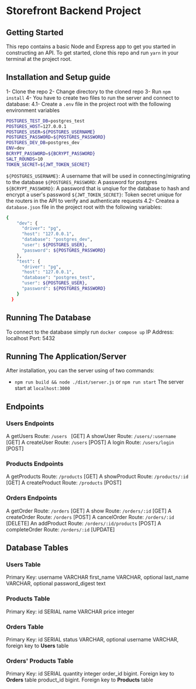 # Storefront Backend Project

## Getting Started

This repo contains a basic Node and Express app to get you started in constructing an API. To get started, clone this repo and run `yarn` in your terminal at the project root.
## Installation and Setup guide

1- Clone the repo
2- Change directory to the cloned repo
3- Run ```npm install```
4- You have to create two files to run the server and connect to database:
4.1- Create a ```.env``` file in the project root with the following environment variables
```bash
POSTGRES_TEST_DB=postgres_test
POSTGRES_HOST=127.0.0.1
POSTGRES_USER=${POSTGRES_USERNAME}
POSTGRES_PASSWORD=${POSTGRES_PASSWORD}
POSTGRES_DEV_DB=postgres_dev
ENV=dev
BCRYPT_PASSWORD=${BCRYPT_PASSWORD}
SALT_ROUNDS=10
TOKEN_SECRET=${JWT_TOKEN_SECRET}
```
```${POSTGRES_USERNAME}```: A username that will be used in connecting/migrating to the database
```${POSTGRES_PASSWORD```: A password for postgres
```${BCRYPT_PASSWORD}```: A password that is unqiue for the database to hash and encrypt a user's password
```${JWT_TOKEN_SECRET}```: Token secret unique for the routers in the API to verify and authenticate requests
4.2- Createa a ```database.json``` file in the project root with the following variables:
```bash
{
    "dev": {
      "driver": "pg",
      "host": "127.0.0.1",
      "database": "postgres_dev",
      "user": ${POSTGRES_USER},
      "password": ${POSTGRES_PASSWORD}
    },
    "test": {
      "driver": "pg",
      "host": "127.0.0.1",
      "database": "postgres_test",
      "user": ${POSTGRES_USER},
      "password": ${POSTGRES_PASSWORD}
    }
  }
```

## Running The Database
To connect to the database simply run
```docker compose up```
IP Address: localhost
Port: 5432
## Running The Application/Server
After installation, you can the server using of two commands:
- ```npm run build && node ./dist/server.js```
or
```npm run start```
The server start at ```localhost:3000```

## Endpoints
### Users Endpoints
A getUsers Route: ```/users ``` [GET]
A showUser Route: ```/users/:username ``` [GET]
A createUser Route: ```/users``` [POST] 
A login Route: ```/users/login``` [POST]

### Products Endpoints
A getProducts Route: ```/products``` [GET]
A showProduct Route: ```/products/:id``` [GET]
A createProduct Route: ```/products``` [POST]

### Orders Endpoints

A getOrder Route: ```/orders``` [GET]
A show Route: ```/orders/:id``` [GET]
A createOrder Route: ```/orders``` [POST]
A cancelOrder Route: ```/orders/:id``` [DELETE]
An addProduct Route: ```/orders/:id/products``` [POST]
A completeOrder Route: ```/orders/:id``` [UPDATE]

## Database Tables

### Users Table
Primary Key: username VARCHAR
first_name VARCHAR, optional
last_name VARCHAR, optional
password_digest text

### Products Table
Primary Key: id SERIAL
name VARCHAR
price integer

### Orders Table
Primary Key: id SERIAL
status VARCHAR, optional
username VARCHAR, foreign key to **Users** table

### Orders' Products Table
Primary Key: id SERIAL
quantity integer
order_id bigint. Foreign key to **Orders** table
product_id bigint. Foreign key to **Products** table